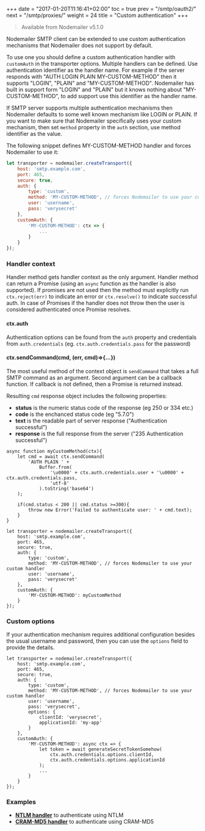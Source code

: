 +++
date = "2017-01-20T11:16:41+02:00"
toc = true
prev = "/smtp/oauth2/"
next = "/smtp/proxies/"
weight = 24
title = "Custom authentication"
+++

> Available from Nodemailer v5.1.0

Nodemailer SMTP client can be extended to use custom authentication mechanisms that Nodemailer does not support by default.

To use one you should define a custom authentication handler with `customAuth` in the transporter options. Multiple handlers can be defined. Use authentication identifier as the handler name. For example if the server responds with "AUTH LOGIN PLAIN MY-CUSTOM-METHOD" then it supports "LOGIN", "PLAIN" and "MY-CUSTOM-METHOD". Nodemailer has built in support form "LOGIN" and "PLAIN" but it knows nothing about "MY-CUSTOM-METHOD", to add support use this identifier as the handler name.

If SMTP server supports multiple authentication mechanisms then Nodemailer defaults to some well known mechanism like LOGIN or PLAIN. If you want to make sure that Nodemailer specifically uses your custom mechanism, then set `method` property in the `auth` section, use method identifier as the value.

The following snippet defines MY-CUSTOM-METHOD handler and forces Nodemailer to use it:

```javascript
let transporter = nodemailer.createTransport({
    host: 'smtp.example.com',
    port: 465,
    secure: true,
    auth: {
        type: 'custom',
        method: 'MY-CUSTOM-METHOD', // forces Nodemailer to use your custom handler
        user: 'username',
        pass: 'verysecret'
    },
    customAuth: {
        'MY-CUSTOM-METHOD': ctx => {
            ...
        }
    }
});
```

### Handler context

Handler method gets handler context as the only argument. Handler method can return a Promise (using an `async` function as the handler is also supported). If promises are not used then the method must explicitly run `ctx.reject(err)` to indicate an error or `ctx.resolve()` to indicate successful auth. In case of Promises if the handler does not throw then the user is considered authenticated once Promise resolves.

#### ctx.auth

Authentication options can be found from the `auth` property and credentials from `auth.credentials` (eg. `ctx.auth.credentials.pass` for the password)

#### ctx.sendCommand(cmd, (err, cmd)=>{...})

The most useful method of the context object is `sendCommand` that takes a full SMTP command as an argument. Second argument can be a callback function. If callback is not defined, then a Promise is returned instead.

Resulting `cmd` response object includes the following properties:

- **status** is the numeric status code of the response (eg 250 or 334 etc.)
- **code** is the enchanced status code (eg "5.7.0")
- **text** is the readable part of server response ("Authentication successful")
- **response** is the full response from the server ("235 Authentication successful")

```
async function myCustomMethod(ctx){
    let cmd = await ctx.sendCommand(
        'AUTH PLAIN ' +
            Buffer.from(
                '\u0000' + ctx.auth.credentials.user + '\u0000' + ctx.auth.credentials.pass,
                'utf-8'
            ).toString('base64')
    );

    if(cmd.status < 200 || cmd.status >=300){
        throw new Error('Failed to authenticate user: ' + cmd.text);
    }
}

let transporter = nodemailer.createTransport({
    host: 'smtp.example.com',
    port: 465,
    secure: true,
    auth: {
        type: 'custom',
        method: 'MY-CUSTOM-METHOD', // forces Nodemailer to use your custom handler
        user: 'username',
        pass: 'verysecret'
    },
    customAuth: {
        'MY-CUSTOM-METHOD': myCustomMethod
    }
});
```

### Custom options

If your authentication mechanism requires additional configuration besides the usual username and password, then you can use the `options` field to provide the details.

```
let transporter = nodemailer.createTransport({
    host: 'smtp.example.com',
    port: 465,
    secure: true,
    auth: {
        type: 'custom',
        method: 'MY-CUSTOM-METHOD', // forces Nodemailer to use your custom handler
        user: 'username',
        pass: 'verysecret',
        options: {
            clientId: 'verysecret',
            applicationId: 'my-app'
        }
    },
    customAuth: {
        'MY-CUSTOM-METHOD': async ctx => {
            let token = await generateSecretTokenSomehow(
                ctx.auth.credentials.options.clientId,
                ctx.auth.credentials.options.applicationId
            );
            ...
        }
    }
});
```

### Examples

- **[NTLM handler](https://github.com/nodemailer/nodemailer-ntlm-auth)** to authenticate using NTLM
- **[CRAM-MD5 handler](https://github.com/nodemailer/nodemailer-cram-md5)** to authenticate using CRAM-MD5
